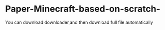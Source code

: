# Paper-Minecraft-based-on-scratch-

You can download downloader,and then download full file automatically
